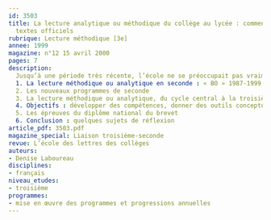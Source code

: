 ```yaml
---
id: 3503
title: La lecture analytique ou méthodique du collège au lycée : commentaire des
  textes officiels
rubrique: Lecture méthodique [3e]
annee: 1999
magazine: n°12 15 avril 2000
pages: 7
description: 
  Jusqu’à une période très récente, l’école ne se préoccupait pas vraiment d’enseigner à comprendre un texte. On se contentait, en général, d’évaluer la lecture faite par l’élève, de l’école élémentaire ou du collège. Beaucoup de pratiques actuelles sont encore inspirées par ce modèle. Or la lecture des textes officiels met en évidence la priorité accordée à la « construction du sens », non pas, comme on pourrait le penser, parce que « les élèves ne savent plus lire », mais parce que les exigences de la société se sont accrues. On demande aujourd’hui à tous les élèves – et plus tôt – les compétences et connaissances d’un lecteur expert. Cette ambition est présente, nous le verrons, dans les textes officiels récents, quel que soit le niveau concerné.
  1. La lecture méthodique ou analytique en seconde : « BO » 1987-1999
  2. Les nouveaux programmes de seconde
  3. La lecture méthodique ou analytique, du cycle central à la troisième
  4. Objectifs : développer des compétences, donner des outils conceptuels
  5. Les épreuves du diplôme national du brevet
  6. Conclusion : quelques sujets de réflexion
article_pdf: 3503.pdf
magazine_special: Liaison troisième-seconde
revue: L’école des lettres des collèges
auteurs:
- Denise Laboureau
disciplines:
- français
niveau_etudes:
- troisième
programmes:
- mise en œuvre des programmes et progressions annuelles
---
```

